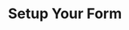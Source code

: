 ---
versionFrom: 8
meta.Title: "DT Form Handler"
meta.Description: "DT Form Handler Package Instructions"

layout: default
title: Setup Your Form
parent: Form Handler Package
nav_exclude: true
---